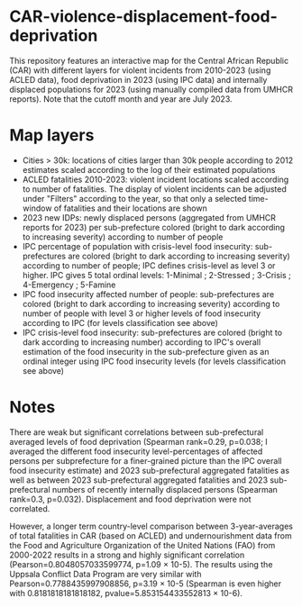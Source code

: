# CAR-violence-displacement-food-deprivation
This repository features an interactive map for the Central African Republic (CAR) with different layers for violent incidents from 2010-2023 (using ACLED data), food deprivation in 2023 (using IPC data) and internally displaced populations for 2023 (using manually compiled data from UMHCR reports). Note that the cutoff month and year are July 2023.

# Map layers
- Cities > 30k: locations of cities larger than 30k people according to 2012 estimates scaled according to the log of their estimated populations
- ACLED fatalities 2010-2023: violent incident locations scaled according to number of fatalities. The display of violent incidents can be adjusted under "Filters" according to the year, so that only a selected time-window of fatalities and their locations are shown
- 2023 new IDPs: newly displaced persons (aggregated from UMHCR reports for 2023) per sub-prefecture colored (bright to dark according to increasing severity) according to number of people
- IPC percentage of population with crisis-level food insecurity: sub-prefectures are colored (bright to dark according to increasing severity) according to number of people; IPC defines crisis-level as level 3 or higher. IPC gives 5 total ordinal levels: 1-Minimal ; 2-Stressed ; 3-Crisis ; 4-Emergency ; 5-Famine
- IPC food insecurity affected number of people: sub-prefectures are colored (bright to dark according to increasing severity) according to number of people with level 3 or higher levels of food insecurity according to IPC (for levels classification see above)
-  IPC crisis-level food insecurity: sub-prefectures are colored (bright to dark according to increasing number) according to IPC's overall estimation of the food insecurity in the sub-prefecture given as an ordinal integer using IPC food insecurity levels (for levels classification see above)

# Notes
There are weak but significant correlations between sub-prefectural averaged levels of food deprivation (Spearman rank=0.29, p=0.038; I averaged the different food insecurity level-percentages of affected persons per subprefecture for a finer-grained picture than the IPC overall food insecurity estimate) and 2023 sub-prefectural aggregated fatalities as well as between 2023 sub-prefectural aggregated fatalities and 2023 sub-prefectural numbers of recently internally displaced persons (Spearman rank=0.3, p=0.032). Displacement and food deprivation were not correlated.

However, a longer term country-level comparison between 3-year-averages of total fatalities in CAR (based on ACLED) and undernourishment data from the Food and Agriculture Organization of the United Nations (FAO) from 2000-2022 results in a strong and highly significant correlation (Pearson=0.8048057033599774, p=1.09 × 10-5). The results using the Uppsala Conflict Data Program are very similar with Pearson=0.7788435997908856, p=3.19 × 10-5 (Spearman is even higher with 0.8181818181818182, pvalue=5.853154433552813 × 10-6).
